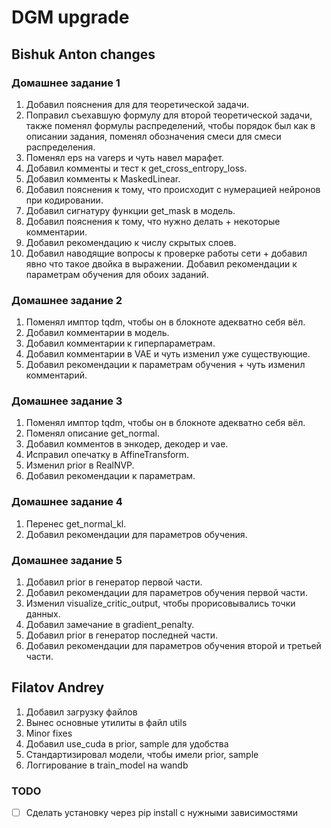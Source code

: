 # DGM upgrade



## Bishuk Anton changes
### Домашнее задание 1
1. Добавил пояснения для для теоретической задачи.
2. Поправил съехавшую формулу для второй теоретической задачи, также поменял формулы распределений, чтобы порядок был как в описании задания, поменял обозначения смеси для смеси распределения.
3. Поменял eps на vareps и чуть навел марафет.
4. Добавил комменты и тест к get_cross_entropy_loss.
5. Добавил комменты к MaskedLinear.
6. Добавил пояснения к тому, что происходит с нумерацией нейронов при кодировании.
7. Добавил сигнатуру функции get_mask в модель.
8. Добавил пояснения к тому, что нужно делать + некоторые комментарии.
9. Добавил рекомендацию к числу скрытых слоев.
10. Добавил наводящие вопросы к проверке работы сети + добавил явно что такое  двойка в выражении. Добавил рекомендации к параметрам обучения для обоих заданий.

### Домашнее задание 2
1. Поменял имптор tqdm, чтобы он в блокноте адекватно себя вёл.
2. Добавил комментарии в модель.
3. Добавил комментарии к гиперпараметрам.
4. Добавил комментарии в VAE и чуть изменил уже существующие.
5. Добавил рекомендации к параметрам обучения + чуть изменил комментарий.

### Домашнее задание 3
1. Поменял имптор tqdm, чтобы он в блокноте адекватно себя вёл.
2. Поменял описание get_normal.
3. Добавил комментов в энкодер, декодер и vae.
4. Исправил опечатку в AffineTransform.
5. Изменил prior в RealNVP.
6. Добавил рекомендации к параметрам.

### Домашнее задание 4
1. Перенес get_normal_kl.
2. Добавил рекомендации для параметров обучения.

### Домашнее задание 5
1. Добавил prior в генератор первой части.
2. Добавил рекомендации для параметров обучения первой части.
3. Изменил visualize_critic_output, чтобы прорисовывались точки данных.
4. Добавил замечание в gradient_penalty.
5. Добавил prior в генератор последней части.
6. Добавил рекомендации для параметров обучения второй и третьей части.



## Filatov Andrey
1. Добавил загрузку файлов
2. Вынес основные утилиты в файл utils
3. Minor fixes 
4. Добавил use_cuda в prior, sample для удобства
5. Стандартизировал модели, чтобы имели prior, sample
6. Логгирование в train_model на wandb

### TODO
- [ ] Сделать установку через pip install с нужными зависимостями
